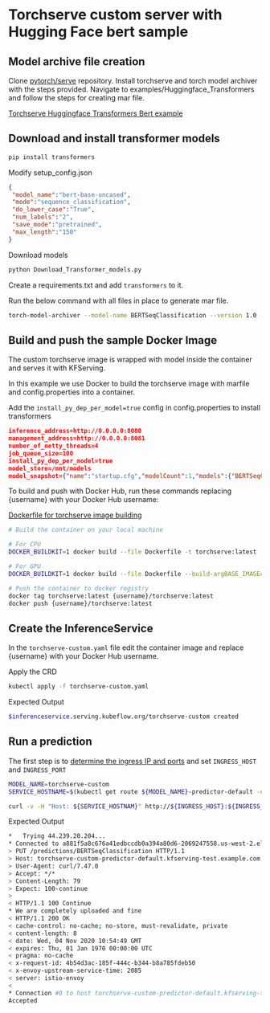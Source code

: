 # Torchserve custom server with Hugging Face bert sample

## Model archive file creation

Clone [pytorch/serve](https://github.com/pytorch/serve) repository. Install torchserve and torch model archiver with the steps provided. Navigate to examples/Huggingface_Transformers and follow the steps for creating mar file.

[Torchserve Huggingface Transformers Bert example](https://github.com/pytorch/serve/tree/master/examples/Huggingface_Transformers)

## Download and install transformer models

```bash
pip install transformers
```

Modify setup_config.json

```json
{
 "model_name":"bert-base-uncased",
 "mode":"sequence_classification",
 "do_lower_case":"True",
 "num_labels":"2",
 "save_mode":"pretrained",
 "max_length":"150"
}
```

Download models

```bash
python Download_Transformer_models.py
```

Create a requirements.txt and add `transformers` to it.

Run the below command with all files in place to generate mar file.

```bash
torch-model-archiver --model-name BERTSeqClassification --version 1.0 --serialized-file Transformer_model/pytorch_model.bin --handler ./Transformer_handler_generalized.py --extra-files "Transformer_model/config.json,./setup_config.json,./Seq_classification_artifacts/index_to_name.json" -r requirements.txt
```

## Build and push the sample Docker Image

The custom torchserve image is wrapped with model inside the container and serves it with KFServing.

In this example we use Docker to build the torchserve image with marfile and config.properties into a container.

Add the `install_py_dep_per_model=true` config in config.properties to install transformers


```json
inference_address=http://0.0.0.0:8080
management_address=http://0.0.0.0:8081
number_of_netty_threads=4
job_queue_size=100
install_py_dep_per_model=true
model_store=/mnt/models
model_snapshot={"name":"startup.cfg","modelCount":1,"models":{"BERTSeqClassification":{"1.0":{"defaultVersion":true,"marName":"BERTSeqClassification.mar","minWorkers":1,"maxWorkers":5,"batchSize":1,"maxBatchDelay":5000,"responseTimeout":120}}}}
```

To build and push with Docker Hub, run these commands replacing {username} with your Docker Hub username:

[Dockerfile for torchserve image building](https://github.com/pytorch/serve/blob/master/docker/Dockerfile)


```bash
# Build the container on your local machine

# For CPU
DOCKER_BUILDKIT=1 docker build --file Dockerfile -t torchserve:latest .

# For GPU
DOCKER_BUILDKIT=1 docker build --file Dockerfile --build-argBASE_IMAGE=nvidia/cuda:10.1-cudnn7-runtime-ubuntu18.04 -t torchserve:latest .

# Push the container to docker registry
docker tag torchserve:latest {username}/torchserve:latest
docker push {username}/torchserve:latest
```

## Create the InferenceService

In the `torchserve-custom.yaml` file edit the container image and replace {username} with your Docker Hub username.

Apply the CRD

```bash
kubectl apply -f torchserve-custom.yaml
```

Expected Output

```bash
$inferenceservice.serving.kubeflow.org/torchserve-custom created
```

## Run a prediction

The first step is to [determine the ingress IP and ports](../../../../README.md#determine-the-ingress-ip-and-ports) and set `INGRESS_HOST` and `INGRESS_PORT`

```bash
MODEL_NAME=torchserve-custom
SERVICE_HOSTNAME=$(kubectl get route ${MODEL_NAME}-predictor-default -n <namespace> -o jsonpath='{.status.url}' | cut -d "/" -f 3)

curl -v -H "Host: ${SERVICE_HOSTNAM}" http://${INGRESS_HOST}:${INGRESS_PORT}/predictions/BERTSeqClassification -T serve/examples/Huggingface_Transformers/sample_text.txt
```

Expected Output

```bash
*   Trying 44.239.20.204...
* Connected to a881f5a8c676a41edbccdb0a394a80d6-2069247558.us-west-2.elb.amazonaws.com (44.239.20.204) port 80 (#0)
> PUT /predictions/BERTSeqClassification HTTP/1.1
> Host: torchserve-custom-predictor-default.kfserving-test.example.com
> User-Agent: curl/7.47.0
> Accept: */*
> Content-Length: 79
> Expect: 100-continue
>
< HTTP/1.1 100 Continue
* We are completely uploaded and fine
< HTTP/1.1 200 OK
< cache-control: no-cache; no-store, must-revalidate, private
< content-length: 8
< date: Wed, 04 Nov 2020 10:54:49 GMT
< expires: Thu, 01 Jan 1970 00:00:00 UTC
< pragma: no-cache
< x-request-id: 4b54d3ac-185f-444c-b344-b8a785fdeb50
< x-envoy-upstream-service-time: 2085
< server: istio-envoy
<
* Connection #0 to host torchserve-custom-predictor-default.kfserving-test.example.com left intact
Accepted
```
